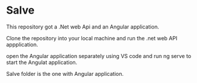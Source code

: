 # Salve

This repository got a .Net web Api and an Angular application.

Clone the repository into your local machine and run the .net web API appplication.

open the Angular application separately using VS code and run ng serve to start the Angulat application.

Salve folder is the one with Angular application.
